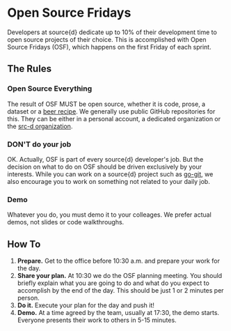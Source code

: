 
# Open Source Fridays

Developers at source{d} dedicate up to 10% of their development time to open source projects of their choice.
This is accomplished with Open Source Fridays (OSF), which happens on the first Friday of each sprint.

## The Rules

### Open Source Everything

The result of OSF MUST be open source, whether it is code, prose, a dataset or a [beer recipe](https://github.com/src-d/homebrew).
We generally use public GitHub repositories for this.
They can be either in a personal account, a dedicated organization or the [src-d organization](https://github.com/src-d).

### DON'T do your job

OK. Actually, OSF is part of every source{d} developer's job. But the decision on what to do
on OSF should be driven exclusively by your interests. While you can work on a source{d} project such as
[go-git](https://github.com/src-d/go-git), we also encourage you to work on something not related
to your daily job.

### Demo

Whatever you do, you must demo it to your colleages. We prefer actual demos, not slides or code
walkthroughs.

## How To

1. **Prepare.** Get to the office before 10:30 a.m. and prepare your work for the day.
2. **Share your plan.** At 10:30 we do the OSF planning meeting. You should briefly explain what you are going to do and what do you expect to accomplish by the end of the day. This should be just 1 or 2 minutes per person.
3. **Do it.** Execute your plan for the day and push it!
4. **Demo.** At a time agreed by the team, usually at 17:30, the demo starts. Everyone presents their work to others in 5-15 minutes.


